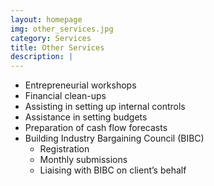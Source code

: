 ```yaml
---
layout: homepage
img: other_services.jpg
category: Services
title: Other Services
description: |
---
```

<ul>
    <li>Entrepreneurial workshops</li>
    <li>Financial clean-ups</li>
    <li>Assisting in setting up internal controls</li>
    <li>Assistance in setting budgets </li>
    <li>Preparation of cash flow forecasts</li>
    <li>
        Building Industry Bargaining Council (BIBC)
        <ul>
            <li>Registration</li>
            <li>Monthly submissions</li>
            <li>Liaising with BIBC on client’s behalf</li>
        </ul>
    </li>
</ul>
